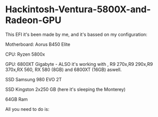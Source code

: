 # Hackintosh-Ventura-5800X-and-Radeon-GPU

This EFI it's been made by me, and it's bassed on my configuration:

Motherboard: Aorus B450 Elite

CPU: Ryzen 5800x

GPU: 6800XT Gigabyte - ALSO it's working with , R9 270x,R9 290x,R9 370x,RX 560, RX 580 (8GB) and 6800XT (16GB) aswell.

SSD Samsung 980 EVO 2T

SSD Kingston 2x250 GB (here it's sleeping the Monterey)

64GB Ram

All you need to do is:
